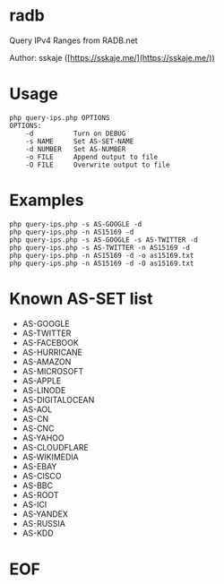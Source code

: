 # radb

Query IPv4 Ranges from RADB.net

Author: sskaje ([https://sskaje.me/](https://sskaje.me/))

# Usage


```
php query-ips.php OPTIONS 
OPTIONS:
    -d          Turn on DEBUG
    -s NAME     Set AS-SET-NAME
    -d NUMBER   Set AS-NUMBER
    -o FILE     Append output to file
    -O FILE     Overwrite output to file

```



# Examples

```
php query-ips.php -s AS-GOOGLE -d
php query-ips.php -n AS15169 -d
php query-ips.php -s AS-GOOGLE -s AS-TWITTER -d
php query-ips.php -s AS-TWITTER -n AS15169 -d
php query-ips.php -n AS15169 -d -o as15169.txt
php query-ips.php -n AS15169 -d -O as15169.txt
```

# Known AS-SET list

* AS-GOOGLE
* AS-TWITTER
* AS-FACEBOOK
* AS-HURRICANE
* AS-AMAZON
* AS-MICROSOFT
* AS-APPLE
* AS-LINODE
* AS-DIGITALOCEAN
* AS-AOL
* AS-CN
* AS-CNC
* AS-YAHOO
* AS-CLOUDFLARE
* AS-WIKIMEDIA
* AS-EBAY
* AS-CISCO
* AS-BBC
* AS-ROOT
* AS-ICI
* AS-YANDEX
* AS-RUSSIA
* AS-KDD


# EOF

